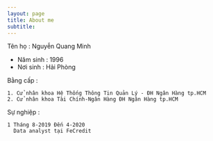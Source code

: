 ```yaml
---
layout: page
title: About me
subtitle: 
---
```


Tên họ : Nguyễn Quang Minh

- Năm sinh : 1996  
- Nơi sinh : Hải Phòng

Bằng cấp : 

    1. Cử nhân khoa Hệ Thống Thông Tin Quản Lý - ĐH Ngân Hàng tp.HCM
    2. Cử nhân khoa Tài Chính-Ngân Hàng ĐH Ngân Hàng tp.HCM

Sự nghiệp :

    1 Tháng 8-2019 Đến 4-2020
      Data analyst tại FeCredit
